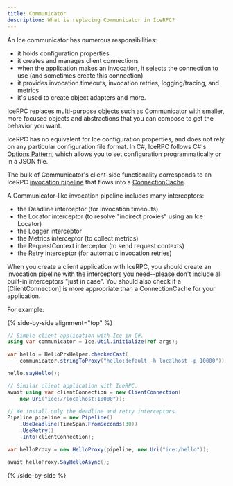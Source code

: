 ```yaml
---
title: Communicator
description: What is replacing Communicator in IceRPC?
---
```


An Ice communicator has numerous responsibilities:
- it holds configuration properties
- it creates and manages client connections
- when the application makes an invocation, it selects the connection to use (and sometimes create this connection)
- it provides invocation timeouts, invocation retries, logging/tracing, and metrics
- it's used to create object adapters
and more.

IceRPC replaces multi-purpose objects such as Communicator with smaller, more focused objects and abstractions that
you can compose to get the behavior you want.

IceRPC has no equivalent for Ice configuration properties, and does not rely on any particular configuration file
format. In C#, IceRPC follows C#'s [Options Pattern](https://learn.microsoft.com/en-us/dotnet/core/extensions/options),
which allows you to set configuration programmatically or in a JSON file.

The bulk of Communicator's client-side functionality corresponds to an IceRPC [invocation pipeline]() that flows into a
[ConnectionCache]().

A Communicator-like invocation pipeline includes many interceptors:
- the Deadline interceptor (for invocation timeouts)
- the Locator interceptor (to resolve "indirect proxies" using an Ice Locator)
- the Logger interceptor
- the Metrics interceptor (to collect metrics)
- the RequestContext interceptor (to send request contexts)
- the Retry interceptor (for automatic invocation retries)

When you create a client application with IceRPC, you should create an invocation pipeline with the interceptors you
need--please don't include all built-in interceptors "just in case". You should also check if a [ClientConnection] is
more appropriate than a ConnectionCache for your application.

For example:

{% side-by-side alignment="top" %}
```csharp
// Simple client application with Ice in C#.
using var communicator = Ice.Util.initialize(ref args);

var hello = HelloPrxHelper.checkedCast(
    communicator.stringToProxy("hello:default -h localhost -p 10000"));

hello.sayHello();
```

```csharp
// Similar client application with IceRPC.
await using var clientConnection = new ClientConnection(
    new Uri("ice://localhost:10000"));

// We install only the deadline and retry interceptors.
Pipeline pipeline = new Pipeline()
    .UseDeadline(TimeSpan.FromSeconds(30))
    .UseRetry()
    .Into(clientConnection);

var helloProxy = new HelloProxy(pipeline, new Uri("ice:/hello"));

await helloProxy.SayHelloAsync();
```
{% /side-by-side %}
